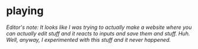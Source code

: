 # playing

_Editor's note: It looks like I was trying to actually make a website where you can
actually edit stuff and it reacts to inputs and save them and stuff. Huh. Well, anyway,
I experimented with this stuff and it never happened._
